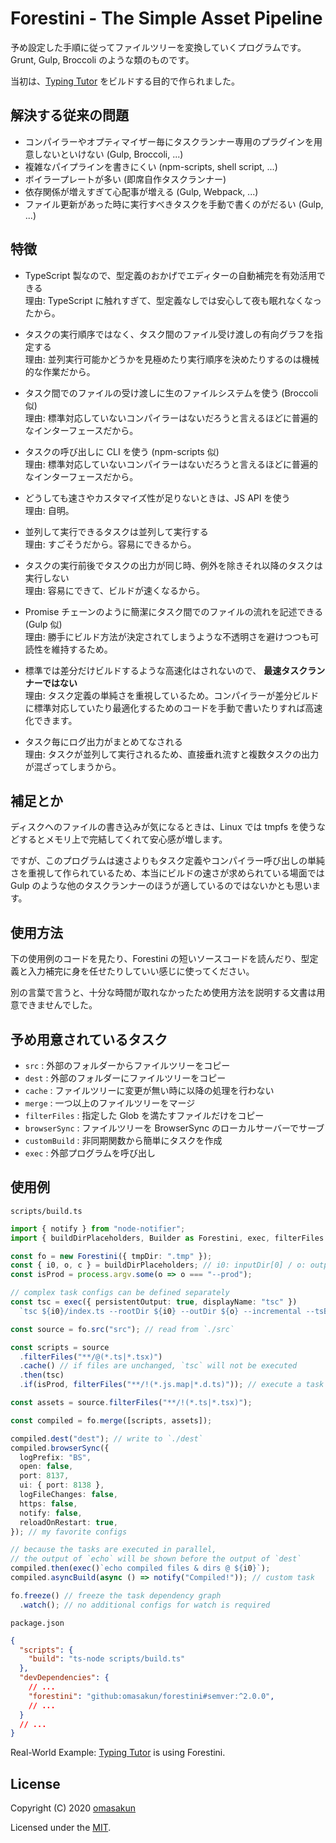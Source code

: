 # Forestini - The Simple Asset Pipeline

予め設定した手順に従ってファイルツリーを変換していくプログラムです。Grunt, Gulp, Broccoli のような類のものです。

当初は、[Typing Tutor](https://github.com/omasakun/typing-tutor) をビルドする目的で作られました。

## 解決する従来の問題

- コンパイラーやオプティマイザー毎にタスクランナー専用のプラグインを用意しないといけない (Gulp, Broccoli, ...)
- 複雑なパイプラインを書きにくい (npm-scripts, shell script, ...)
- ボイラープレートが多い (即席自作タスクランナー)
- 依存関係が増えすぎて心配事が増える (Gulp, Webpack, ...)
- ファイル更新があった時に実行すべきタスクを手動で書くのがだるい (Gulp, ...)

## 特徴

- TypeScript 製なので、型定義のおかげでエディターの自動補完を有効活用できる  
  理由: TypeScript に触れすぎて、型定義なしでは安心して夜も眠れなくなったから。

- タスクの実行順序ではなく、タスク間のファイル受け渡しの有向グラフを指定する  
  理由: 並列実行可能かどうかを見極めたり実行順序を決めたりするのは機械的な作業だから。

- タスク間でのファイルの受け渡しに生のファイルシステムを使う (Broccoli 似)  
  理由: 標準対応していないコンパイラーはないだろうと言えるほどに普遍的なインターフェースだから。

- タスクの呼び出しに CLI を使う (npm-scripts 似)  
  理由: 標準対応していないコンパイラーはないだろうと言えるほどに普遍的なインターフェースだから。

- どうしても速さやカスタマイズ性が足りないときは、JS API を使う  
  理由: 自明。

- 並列して実行できるタスクは並列して実行する  
  理由: すごそうだから。容易にできるから。

- タスクの実行前後でタスクの出力が同じ時、例外を除きそれ以降のタスクは実行しない  
  理由: 容易にできて、ビルドが速くなるから。

- Promise チェーンのように簡潔にタスク間でのファイルの流れを記述できる (Gulp 似)  
  理由: 勝手にビルド方法が決定されてしまうような不透明さを避けつつも可読性を維持するため。

- 標準では差分だけビルドするような高速化はされないので、 **最速タスクランナーではない**  
  理由: タスク定義の単純さを重視しているため。コンパイラーが差分ビルドに標準対応していたり最適化するためのコードを手動で書いたりすれば高速化できます。

- タスク毎にログ出力がまとめてなされる  
  理由: タスクが並列して実行されるため、直接垂れ流すと複数タスクの出力が混ざってしまうから。

## 補足とか

ディスクへのファイルの書き込みが気になるときは、Linux では tmpfs を使うなどするとメモリ上で完結してくれて安心感が増します。

ですが、このプログラムは速さよりもタスク定義やコンパイラー呼び出しの単純さを重視して作られているため、本当にビルドの速さが求められている場面では Gulp のような他のタスクランナーのほうが適しているのではないかとも思います。

## 使用方法

下の使用例のコードを見たり、Forestini の短いソースコードを読んだり、型定義と入力補完に身を任せたりしていい感じに使ってください。

別の言葉で言うと、十分な時間が取れなかったため使用方法を説明する文書は用意できませんでした。

## 予め用意されているタスク

- `src` : 外部のフォルダーからファイルツリーをコピー
- `dest` : 外部のフォルダーにファイルツリーをコピー
- `cache` : ファイルツリーに変更が無い時に以降の処理を行わない
- `merge` : 一つ以上のファイルツリーをマージ
- `filterFiles` : 指定した Glob を満たすファイルだけをコピー
- `browserSync` : ファイルツリーを BrowserSync のローカルサーバーでサーブ
- `customBuild` : 非同期関数から簡単にタスクを作成
- `exec` : 外部プログラムを呼び出し

## 使用例

`scripts/build.ts`
```typescript
import { notify } from "node-notifier";
import { buildDirPlaceholders, Builder as Forestini, exec, filterFiles } from "./forestini";

const fo = new Forestini({ tmpDir: ".tmp" });
const { i0, o, c } = buildDirPlaceholders; // i0: inputDir[0] / o: outputDir / c: cacheDir
const isProd = process.argv.some(o => o === "--prod");

// complex task configs can be defined separately
const tsc = exec({ persistentOutput: true, displayName: "tsc" })
  `tsc ${i0}/index.ts --rootDir ${i0} --outDir ${o} --incremental --tsBuildInfoFile ${c}/.tsbuildinfo --pretty`;

const source = fo.src("src"); // read from `./src`

const scripts = source
  .filterFiles("**/@(*.ts|*.tsx)")
  .cache() // if files are unchanged, `tsc` will not be executed
  .then(tsc)
  .if(isProd, filterFiles("**/!(*.js.map|*.d.ts)")); // execute a task conditionally

const assets = source.filterFiles("**/!(*.ts|*.tsx)");

const compiled = fo.merge([scripts, assets]);

compiled.dest("dest"); // write to `./dest`
compiled.browserSync({
  logPrefix: "BS",
  open: false,
  port: 8137,
  ui: { port: 8138 },
  logFileChanges: false,
  https: false,
  notify: false,
  reloadOnRestart: true,
}); // my favorite configs

// because the tasks are executed in parallel,
// the output of `echo` will be shown before the output of `dest`
compiled.then(exec()`echo compiled files & dirs @ ${i0}`);
compiled.asyncBuild(async () => notify("Compiled!")); // custom task

fo.freeze() // freeze the task dependency graph
  .watch(); // no additional configs for watch is required
```

`package.json`
``` json
{
  "scripts": {
    "build": "ts-node scripts/build.ts"
  },
  "devDependencies": {
    // ...
    "forestini": "github:omasakun/forestini#semver:^2.0.0",
    // ...
  }
  // ...
}
```

Real-World Example: [Typing Tutor](https://github.com/omasakun/typing-tutor) is using Forestini.

## License

Copyright (C) 2020 [omasakun](https://github.com/omasakun)

Licensed under the [MIT](LICENSE).
